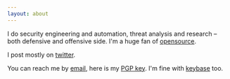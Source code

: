 ```yaml
---
layout: about
---
```


I do security engineering and automation, threat analysis and research – both
defensive and offensive side.
I'm a huge fan of [opensource](https://github.com/ilyaglow).

I post mostly on [twitter](https://twitter.com/ilyaglow).

You can reach me by [email](mailto:contact+web@ilya.app),
here is my [PGP key](https://keybase.io/ilyaglotov/pgp_keys.asc).
I'm fine with [keybase](https://keybase.io/ilyaglotov) too.
